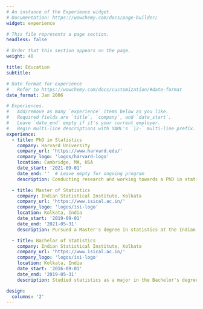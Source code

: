 ```yaml
---
# An instance of the Experience widget.
# Documentation: https://wowchemy.com/docs/page-builder/
widget: experience

# This file represents a page section.
headless: false

# Order that this section appears on the page.
weight: 40

title: Education
subtitle:

# Date format for experience
#   Refer to https://wowchemy.com/docs/customization/#date-format
date_format: Jan 2006

# Experiences.
#   Add/remove as many `experience` items below as you like.
#   Required fields are `title`, `company`, and `date_start`.
#   Leave `date_end` empty if it's your current employer.
#   Begin multi-line descriptions with YAML's `|2-` multi-line prefix.
experience:
  - title: PhD in Statistics
    company: Harvard University
    company_url: 'https://www.harvard.edu/'
    company_logo: 'logos/harvard-logo'
    location: Cambridge, MA, USA
    date_start: '2021-09-01'
    date_end: ''  # Leave empty for ongoing program
    description: Conducting research and working towards a PhD in statistics.

  - title: Master of Statistics
    company: Indian Statistical Institute, Kolkata
    company_url: 'https://www.isical.ac.in/'
    company_logo: 'logos/isi-logo'
    location: Kolkata, India
    date_start: '2019-09-01'
    date_end: '2021-05-31'
    description: Pursued a Master's degree in statistics at the Indian Statistical Institute.

  - title: Bachelor of Statistics
    company: Indian Statistical Institute, Kolkata
    company_url: 'https://www.isical.ac.in/'
    company_logo: 'logos/isi-logo'
    location: Kolkata, India
    date_start: '2016-09-01'
    date_end: '2019-05-31'
    description: Studied statistics as a major in the Bachelor's degree program.

design:
  columns: '2'
---
```

